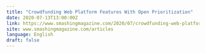 ```yaml
---
title: "Crowdfunding Web Platform Features With Open Prioritization"
date: 2020-07-13T13:00:00Z
link: https://www.smashingmagazine.com/2020/07/crowdfunding-web-platform-features-open-prioritization/?utm_medium=RSS&utm_source=news.12bit.vn
site: www.smashingmagazine.com/articles
language: English
draft: false
---
```

